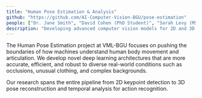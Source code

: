 ```yaml
---
title: "Human Pose Estimation & Analysis"
github: "https://github.com/AI-Computer-Vision-BGU/pose-estimation"
people: ["Dr. Jane Smith", "David Cohen (PhD Student)", "Sarah Levy (MS Student)", "Michael Ben-Ari (Research Engineer)"]
description: "Developing advanced computer vision models for 2D and 3D human pose estimation, with applications in healthcare, sports analytics, and human-computer interaction."
---
```

The Human Pose Estimation project at VML-BGU focuses on pushing the boundaries of how machines understand human body movement and articulation. We develop novel deep learning architectures that are more accurate, efficient, and robust to diverse real-world conditions such as occlusions, unusual clothing, and complex backgrounds.

Our research spans the entire pipeline from 2D keypoint detection to 3D pose reconstruction and temporal analysis for action recognition.